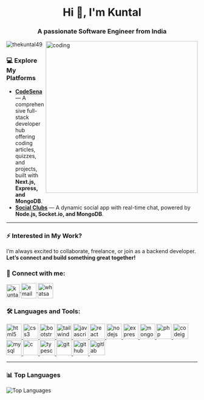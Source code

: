 <h1 align="center">Hi 👋, I'm Kuntal</h1>
<h3 align="center">A passionate Software Engineer from India</h3>

<img align="right" alt="coding" width="400" src="https://user-images.githubusercontent.com/55389276/140866485-8fb1c876-9a8f-4d6a-98dc-08c4981eaf70.gif">

<p align="left"> <img src="https://komarev.com/ghpvc/?username=thekuntal49&label=Profile%20views&color=0e75b6&style=flat" alt="thekuntal49" /> </p>

### 💻 Explore My Platforms

- **[CodeSena](https://codesena.site)** — A comprehensive full-stack developer hub offering coding articles, quizzes, and projects, built with **Next.js, Express, and MongoDB**.
- **[Social Clubs](https://socialclubs.fun)** — A dynamic social app with real-time chat, powered by **Node.js, Socket.io, and MongoDB**.  

---

### ⚡ Interested in My Work?  
I’m always excited to collaborate, freelance, or join as a backend developer.  
**Let’s connect and build something great together!**


<h3 align="left">🔗 Connect with me:</h3>
<p align="left">
  <a href="https://linkedin.com/in/thekuntal49" target="blank">
    <img align="center" src="https://cdn.jsdelivr.net/gh/devicons/devicon@latest/icons/linkedin/linkedin-original.svg" alt="kuntal" height="35" width="35" />
  </a>
  <a href="mailto:the.kuntal49@gmail.com" target="blank">
    <img align="center" src="https://cdn-icons-png.flaticon.com/128/15047/15047587.png" alt="email" height="40" width="40" />
  </a>
  <a href="https://wa.me/917047462797" target="blank">
    <img align="center" src="https://upload.wikimedia.org/wikipedia/commons/6/6b/WhatsApp.svg" alt="whatsapp" height="40" width="40" />
  </a>
</p>

<h3 align="left">🛠️ Languages and Tools:</h3>
<p align="left"> 
  <a href="https://www.w3.org/html/" target="_blank" rel="noreferrer"> 
    <img src="https://cdn.jsdelivr.net/gh/devicons/devicon@latest/icons/html5/html5-original.svg" alt="html5" width="40" height="40"/> 
  </a> 
  <a href="https://www.w3schools.com/css/" target="_blank" rel="noreferrer"> 
    <img src="https://cdn.jsdelivr.net/gh/devicons/devicon@latest/icons/css3/css3-original.svg" alt="css3" width="40" height="40"/> 
  </a> 
  <a href="https://getbootstrap.com/" target="_blank" rel="noreferrer"> 
    <img src="https://cdn.jsdelivr.net/gh/devicons/devicon@latest/icons/bootstrap/bootstrap-original.svg" alt="bootstrap" width="40" height="40"/> 
  </a>           
  <a href="https://tailwindcss.com/" target="_blank" rel="noreferrer"> 
    <img src="https://cdn.jsdelivr.net/gh/devicons/devicon@latest/icons/tailwindcss/tailwindcss-original.svg" alt="tailwind" width="40" height="40"/> 
  </a> 
  <a href="https://developer.mozilla.org/en-US/docs/Web/JavaScript" target="_blank" rel="noreferrer"> 
    <img src="https://cdn.jsdelivr.net/gh/devicons/devicon@latest/icons/javascript/javascript-original.svg" alt="javascript" width="40" height="40"/> 
  </a> 
  <a href="https://reactjs.org/" target="_blank" rel="noreferrer"> 
    <img src="https://cdn.jsdelivr.net/gh/devicons/devicon@latest/icons/react/react-original.svg" alt="react" width="40" height="40"/> 
  </a> 
  <a href="https://nodejs.org/en/" target="_blank" rel="noreferrer"> 
    <img src="https://cdn.jsdelivr.net/gh/devicons/devicon@latest/icons/nodejs/nodejs-original.svg" alt="nodejs" width="40" height="40"/> 
  </a> 
  <a href="https://expressjs.com/" target="_blank" rel="noreferrer"> 
    <img src="https://cdn.jsdelivr.net/gh/devicons/devicon@latest/icons/express/express-original.svg" alt="express" width="40" height="40"/> 
  </a> 
  <a href="https://www.mongodb.com/" target="_blank" rel="noreferrer"> 
    <img src="https://cdn.jsdelivr.net/gh/devicons/devicon@latest/icons/mongodb/mongodb-original.svg" alt="mongodb" width="40" height="40"/> 
  </a> 
  <a href="https://www.php.net/" target="_blank" rel="noreferrer"> 
    <img src="https://cdn.jsdelivr.net/gh/devicons/devicon@latest/icons/php/php-original.svg" alt="php" width="40" height="40"/> 
  </a> 
  <a href="https://codeigniter.com/" target="_blank" rel="noreferrer"> 
    <img src="https://cdn.jsdelivr.net/gh/devicons/devicon@latest/icons/codeigniter/codeigniter-plain-wordmark.svg" alt="codeigniter" width="40" height="40"/> 
  </a> 
  <a href="https://www.mysql.com/" target="_blank" rel="noreferrer"> 
    <img src="https://cdn.jsdelivr.net/gh/devicons/devicon@latest/icons/mysql/mysql-original.svg" alt="mysql" width="40" height="40"/> 
  </a> 
  <a href="https://www.learn-c.org/" target="_blank" rel="noreferrer"> 
    <img src="https://cdn.jsdelivr.net/gh/devicons/devicon@latest/icons/c/c-original.svg" alt="c" width="40" height="40"/> 
  </a> 
  <a href="https://www.typescriptlang.org/" target="_blank" rel="noreferrer"> 
    <img src="https://cdn.jsdelivr.net/gh/devicons/devicon@latest/icons/typescript/typescript-original.svg" alt="typescript" width="40" height="40"/> 
  </a> 
  <a href="https://git-scm.com/" target="_blank" rel="noreferrer"> 
    <img src="https://cdn.jsdelivr.net/gh/devicons/devicon@latest/icons/git/git-original.svg" alt="git" width="40" height="40"/> 
  </a> 
  <a href="https://github.com/" target="_blank" rel="noreferrer"> 
    <img src="https://cdn.jsdelivr.net/gh/devicons/devicon@latest/icons/github/github-original.svg" alt="github" width="40" height="40"/> 
  </a> 
  <a href="https://about.gitlab.com/" target="_blank" rel="noreferrer"> 
    <img src="https://cdn.jsdelivr.net/gh/devicons/devicon@latest/icons/gitlab/gitlab-original.svg" alt="gitlab" width="40" height="40"/> 
  </a> 
</p>

---

### 📊 Top Languages

![Top Languages](https://github-readme-stats.vercel.app/api/top-langs/?username=thekuntal49&layout=compact&theme=radical)
